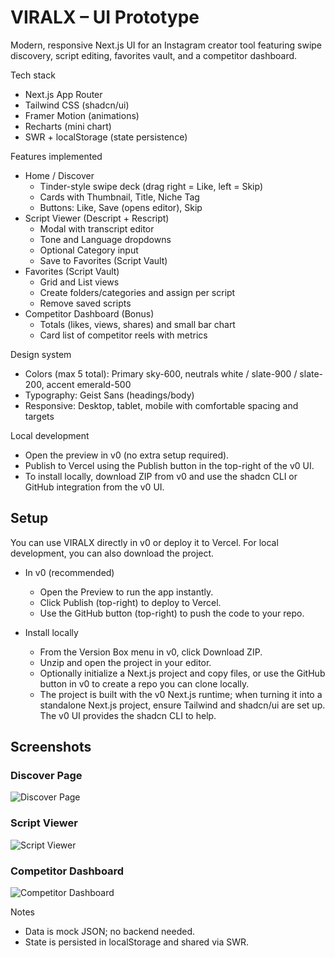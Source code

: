 # VIRALX – UI Prototype

Modern, responsive Next.js UI for an Instagram creator tool featuring swipe discovery, script editing, favorites vault, and a competitor dashboard.

Tech stack
- Next.js App Router
- Tailwind CSS (shadcn/ui)
- Framer Motion (animations)
- Recharts (mini chart)
- SWR + localStorage (state persistence)

Features implemented
- Home / Discover
  - Tinder-style swipe deck (drag right = Like, left = Skip)
  - Cards with Thumbnail, Title, Niche Tag
  - Buttons: Like, Save (opens editor), Skip
- Script Viewer (Descript + Rescript)
  - Modal with transcript editor
  - Tone and Language dropdowns
  - Optional Category input
  - Save to Favorites (Script Vault)
- Favorites (Script Vault)
  - Grid and List views
  - Create folders/categories and assign per script
  - Remove saved scripts
- Competitor Dashboard (Bonus)
  - Totals (likes, views, shares) and small bar chart
  - Card list of competitor reels with metrics

Design system
- Colors (max 5 total): Primary sky-600, neutrals white / slate-900 / slate-200, accent emerald-500
- Typography: Geist Sans (headings/body)
- Responsive: Desktop, tablet, mobile with comfortable spacing and targets

Local development
- Open the preview in v0 (no extra setup required).
- Publish to Vercel using the Publish button in the top-right of the v0 UI.
- To install locally, download ZIP from v0 and use the shadcn CLI or GitHub integration from the v0 UI.

## Setup

You can use VIRALX directly in v0 or deploy it to Vercel. For local development, you can also download the project.

- In v0 (recommended)
  - Open the Preview to run the app instantly.
  - Click Publish (top-right) to deploy to Vercel.
  - Use the GitHub button (top-right) to push the code to your repo.

- Install locally
  - From the Version Box menu in v0, click Download ZIP.
  - Unzip and open the project in your editor.
  - Optionally initialize a Next.js project and copy files, or use the GitHub button in v0 to create a repo you can clone locally.
  - The project is built with the v0 Next.js runtime; when turning it into a standalone Next.js project, ensure Tailwind and shadcn/ui are set up. The v0 UI provides the shadcn CLI to help.

## Screenshots

### Discover Page
![Discover Page](public/images/viralx-discover.jpg)

### Script Viewer
![Script Viewer](public/images/viralx-script-viewer.jpg)

### Competitor Dashboard
![Competitor Dashboard](public/images/viralx-competitors.jpg)

Notes
- Data is mock JSON; no backend needed.
- State is persisted in localStorage and shared via SWR.
